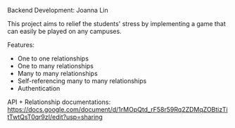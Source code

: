 Backend Development: Joanna Lin

This project aims to relief the students' stress by implementing a game that can easily be played on any campuses. 

Features: 
- One to one relationships 
- One to many relationships
- Many to many relationships
- Self-referencing many to many relationships
- Authentication 

API + Relationship documentations: https://docs.google.com/document/d/1rMOpQtd_rF58r59Rq2ZDMqZOBtizTitTwtQsT0qr9zI/edit?usp=sharing
